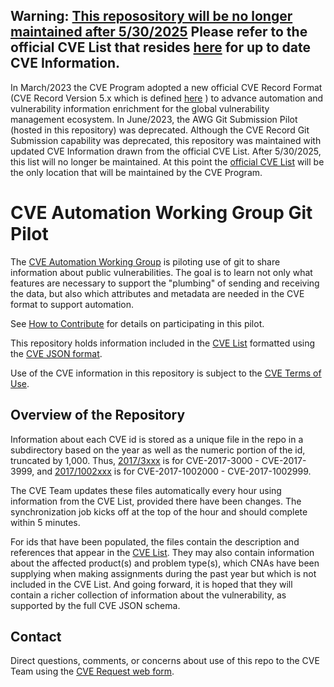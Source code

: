 ## Warning: [This reposository will be no longer maintained after 5/30/2025](https://github.com/CVEProject/cvelist/discussions/8938)  Please refer to the official CVE List that resides [here](https://github.com/CVEProject/cvelistV5) for up to date CVE Information.

In March/2023 the CVE Program adopted a new official CVE Record Format (CVE Record Version 5.x which is defined [here](https://github.com/CVEProject/cve-schema) ) to advance automation and vulnerability information enrichment for the global vulnerability management ecosystem.  In June/2023, the AWG Git Submission Pilot (hosted in this repository) was deprecated.  Although the CVE Record Git Submission capability was deprecated, this repository was maintained with updated CVE Information drawn from the official CVE List.  After 5/30/2025, this list will no longer be maintained.  At this point the [official CVE List](https://github.com/CVEProject/cvelistV5) will be the only location that will be maintained by the CVE Program.

# CVE Automation Working Group Git Pilot

The [CVE Automation Working
Group](https://github.com/CVEProject/automation-working-group) is
piloting use of git to share information about public vulnerabilities. 
The goal is to learn not only what features are necessary to support
the "plumbing" of sending and receiving the data, but also which
attributes and metadata are needed in the CVE format to support
automation. 

See [How to Contribute](https://github.com/CVEProject/cvelist/blob/master/CONTRIBUTING.md)
for details on participating in this pilot.

This repository holds information included in the [CVE
List](https://cve.mitre.org/cve/) formatted using the [CVE JSON
format](https://github.com/CVEProject/automation-working-group/tree/master/cve_json_schema). 

Use of the CVE information in this repository is subject to the [CVE
Terms of Use](https://cve.mitre.org/about/termsofuse.html). 


## Overview of the Repository

Information about each CVE id is stored as a unique file in the repo
in a subdirectory based on the year as well as the numeric portion of
the id, truncated by 1,000.  Thus, [2017/3xxx](2017/3xxx) is for
CVE-2017-3000 - CVE-2017-3999, and [2017/1002xxx](2017/1002xxx) is for
CVE-2017-1002000 - CVE-2017-1002999. 

The CVE Team updates these files automatically every hour using
information from the CVE List, provided there have been changes.  The
synchronization job kicks off at the top of the hour and should
complete within 5 minutes. 

For ids that have been populated, the files contain the description
and references that appear in the [CVE
List](https://cve.mitre.org/cve/).  They may also contain
information about the affected product(s) and problem type(s), which
CNAs have been supplying when making assignments during the past year
but which is not included in the CVE List.  And going forward, it is
hoped that they will contain a richer collection of information about
the vulnerability, as supported by the full CVE JSON schema. 


## Contact

Direct questions, comments, or concerns about use of this repo to the CVE
Team using the [CVE Request web form](https://cveform.mitre.org). 
